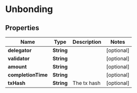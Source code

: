 
# Unbonding

## Properties
Name | Type | Description | Notes
------------ | ------------- | ------------- | -------------
**delegator** | **String** |  |  [optional]
**validator** | **String** |  |  [optional]
**amount** | **String** |  |  [optional]
**completionTime** | **String** |  |  [optional]
**txHash** | **String** | The tx hash |  [optional]



